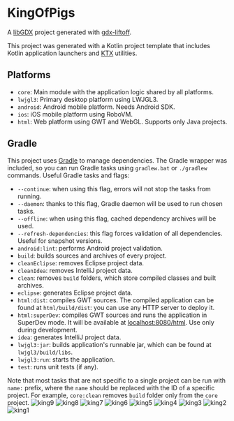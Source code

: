 # KingOfPigs

A [libGDX](https://libgdx.com/) project generated with [gdx-liftoff](https://github.com/tommyettinger/gdx-liftoff).

This project was generated with a Kotlin project template that includes Kotlin application launchers and [KTX](https://libktx.github.io/) utilities.

## Platforms

- `core`: Main module with the application logic shared by all platforms.
- `lwjgl3`: Primary desktop platform using LWJGL3.
- `android`: Android mobile platform. Needs Android SDK.
- `ios`: iOS mobile platform using RoboVM.
- `html`: Web platform using GWT and WebGL. Supports only Java projects.

## Gradle

This project uses [Gradle](http://gradle.org/) to manage dependencies.
The Gradle wrapper was included, so you can run Gradle tasks using `gradlew.bat` or `./gradlew` commands.
Useful Gradle tasks and flags:

- `--continue`: when using this flag, errors will not stop the tasks from running.
- `--daemon`: thanks to this flag, Gradle daemon will be used to run chosen tasks.
- `--offline`: when using this flag, cached dependency archives will be used.
- `--refresh-dependencies`: this flag forces validation of all dependencies. Useful for snapshot versions.
- `android:lint`: performs Android project validation.
- `build`: builds sources and archives of every project.
- `cleanEclipse`: removes Eclipse project data.
- `cleanIdea`: removes IntelliJ project data.
- `clean`: removes `build` folders, which store compiled classes and built archives.
- `eclipse`: generates Eclipse project data.
- `html:dist`: compiles GWT sources. The compiled application can be found at `html/build/dist`: you can use any HTTP server to deploy it.
- `html:superDev`: compiles GWT sources and runs the application in SuperDev mode. It will be available at [localhost:8080/html](http://localhost:8080/html). Use only during development.
- `idea`: generates IntelliJ project data.
- `lwjgl3:jar`: builds application's runnable jar, which can be found at `lwjgl3/build/libs`.
- `lwjgl3:run`: starts the application.
- `test`: runs unit tests (if any).

Note that most tasks that are not specific to a single project can be run with `name:` prefix, where the `name` should be replaced with the ID of a specific project.
For example, `core:clean` removes `build` folder only from the `core` project.
![king9](https://github.com/user-attachments/assets/08744481-a7ff-479f-9bc3-7a27072741f4)
![king8](https://github.com/user-attachments/assets/880c479b-dcb0-4ad9-8f98-a15c51de3279)
![king7](https://github.com/user-attachments/assets/2266eca3-0d7b-4e74-b979-ead4e12b4e01)
![king6](https://github.com/user-attachments/assets/82be6119-c7e8-4da6-9496-6c0a591b65c3)
![king5](https://github.com/user-attachments/assets/c9d2413c-15a3-4c77-b88e-cd57e298e210)
![king4](https://github.com/user-attachments/assets/b37c3f64-203b-4e6f-ac8d-b76e2f7b2401)
![king3](https://github.com/user-attachments/assets/7b3277fc-580e-4a13-b8d7-04f5cbb066ba)
![king2](https://github.com/user-attachments/assets/7710b24d-bb4c-49e3-960a-3c8c9b0ffb0e)
![king1](https://github.com/user-attachments/assets/0d1d3060-9e1d-4a08-8257-2c734e97f10e)
